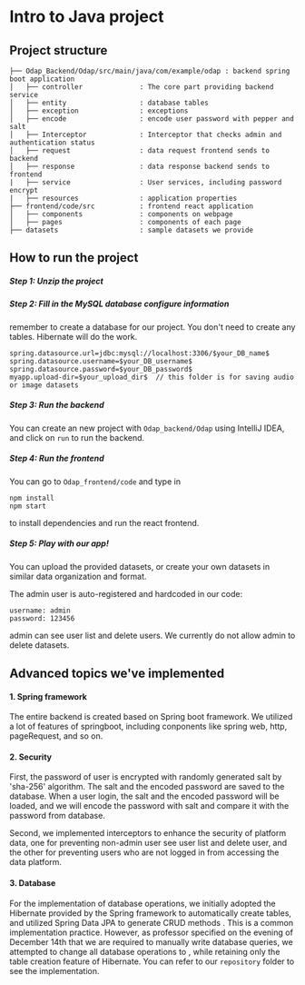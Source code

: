 # Intro to Java project 

## Project structure

```
├── Odap_Backend/Odap/src/main/java/com/example/odap : backend spring boot application
│   ├── controller              : The core part providing backend service
│   ├── entity                  : database tables
│   ├── exception               : exceptions
│   ├── encode                  : encode user password with pepper and salt
│   ├── Interceptor             : Interceptor that checks admin and authentication status
│   ├── request                 : data request frontend sends to backend
│   ├── response                : data response backend sends to frontend
|   ├── service                 : User services, including password encrypt
|   ├── resources               : application properties
├── frontend/code/src           : frontend react application
│   ├── components              : components on webpage
│   ├── pages                   : components of each page 
├── datasets                    : sample datasets we provide 
```

## How to run the project



##### Step 1: Unzip the project

##### Step 2: Fill in the MySQL database configure information

remember to create a database for our project. You don't need to create any tables. Hibernate will do the work.

```shell
spring.datasource.url=jdbc:mysql://localhost:3306/$your_DB_name$
spring.datasource.username=$your_DB_username$
spring.datasource.password=$your_DB_password$
myapp.upload-dir=$your_upload_dir$  // this folder is for saving audio or image datasets
```

##### Step 3: Run the backend

You can create an new project with ``Odap_backend/Odap`` using IntelliJ IDEA, and click on ``run`` to run the backend.

##### Step 4: Run the frontend

You can go to ``Odap_frontend/code``  and type in 

```shell
npm install
npm start
```

to install dependencies and run the react frontend.

##### Step 5: Play with our app! 

You can upload the provided datasets, or create your own datasets in similar data organization and format.

The admin user is auto-registered and hardcoded in our code: 

```
username: admin
password: 123456
```

admin can see user list and delete users. We currently do not allow admin to delete datasets.

## Advanced topics we've implemented

#### 1. Spring framework

The entire backend is created based on Spring boot framework. We utilized a lot of features of springboot, including conponents like spring web, http, pageRequest, and so on.

#### 2. Security

First, the password of user is encrypted with randomly generated salt by 'sha-256' algorithm. The salt and the encoded password are saved to the database. When a user login, the salt and the encoded password will be loaded, and we will encode the password with salt and compare it with the password from database.

Second, we implemented interceptors to enhance the security of platform data, one for preventing non-admin user see user list and delete user, and the other for preventing users who are not logged in from accessing the data platform.

#### 3. Database 

For the implementation of database operations, we initially adopted the Hibernate provided by the Spring framework to automatically create tables, and utilized Spring Data JPA to generate CRUD methods . This is a common implementation practice. However, as professor specified on the evening of December 14th that we are required to manually write database queries, we attempted to change all database operations to <Insert Specific Implementation>, while retaining only the table creation feature of Hibernate. You can refer to our `repository` folder to see the implementation.
